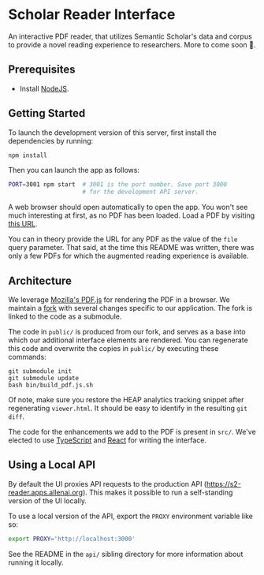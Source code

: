 # Scholar Reader Interface

An interactive PDF reader, that utilizes Semantic Scholar's
data and corpus to provide a novel reading experience to
researchers. More to come soon 🎉.

## Prerequisites

* Install [NodeJS](https://nodejs.org/en/).

## Getting Started

To launch the development version of this server, first
install the dependencies by running:

```bash
npm install
```

Then you can launch the app as follows:

```bash
PORT=3001 npm start  # 3001 is the port number. Save port 3000
                     # for the development API server.
```

A web browser should open automatically to open the app. You
won't see much interesting at first, as no PDF has been
loaded. Load a PDF by visiting [this URL](http://localhost:3001/?file=https://arxiv.org/pdf/0801.4750.pdf).

You can in theory provide the URL for any PDF as the value
of the `file` query parameter. That said, at the time this
README was written, there was only a few PDFs for which the
augmented reading experience is available.

## Architecture

We leverage [Mozilla's PDF.js](https://mozilla.github.io/pdf.js/)
for rendering the PDF in a browser. We maintain a [fork](https://github.com/allenai/scholar-reader-pdfjs)
with several changes specific to our application.  The fork is
linked to the code as a submodule.

The code in `public/` is produced from our fork, and serves
as a base into which our additional interface elements are
rendered. You can regenerate this code and overwrite the copies
in `public/` by executing these commands:

```
git submodule init
git submodule update
bash bin/build_pdf.js.sh
```

Of note, make sure you restore the HEAP analytics tracking snippet
after regenerating `viewer.html`. It should be easy to identify in the
resulting `git diff`.

The code for the enhancements we add to the PDF is present in
`src/`. We've elected to use [TypeScript](https://www.typescriptlang.org)
and [React](https://reactjs.org/) for writing the interface.

## Using a Local API

By default the UI proxies API requests to the production
API (https://s2-reader.apps.allenai.org). This makes it possible
to run a self-standing version of the UI locally.

To use a local version of the API, export the `PROXY` environment
variable like so:

```bash
export PROXY='http://localhost:3000'
```

See the README in the `api/` sibling directory for more information
about running it locally.
